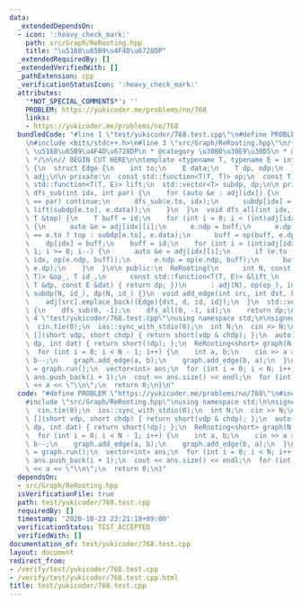 ```yaml
---
data:
  _extendedDependsOn:
  - icon: ':heavy_check_mark:'
    path: src/Graph/ReRooting.hpp
    title: "\u5168\u65B9\u4F4D\u6728DP"
  _extendedRequiredBy: []
  _extendedVerifiedWith: []
  _pathExtension: cpp
  _verificationStatusIcon: ':heavy_check_mark:'
  attributes:
    '*NOT_SPECIAL_COMMENTS*': ''
    PROBLEM: https://yukicoder.me/problems/no/768
    links:
    - https://yukicoder.me/problems/no/768
  bundledCode: "#line 1 \"test/yukicoder/768.test.cpp\"\n#define PROBLEM \"https://yukicoder.me/problems/no/768\"\
    \n#include <bits/stdc++.h>\n#line 3 \"src/Graph/ReRooting.hpp\"\n/**\n * @title\
    \ \u5168\u65B9\u4F4D\u6728DP\n * @category \u30B0\u30E9\u30D5\n * @see https://ei1333.hateblo.jp/entry/2018/12/21/004022\n\
    \ */\n\n// BEGIN CUT HERE\n\ntemplate <typename T, typename E = int>\nstruct ReRooting\
    \ {\n  struct Edge {\n    int to;\n    E data;\n    T dp, ndp;\n  };\n  std::vector<std::vector<Edge>>\
    \ adj;\n\n private:\n  const std::function<T(T, T)> op;\n  const T id;\n  const\
    \ std::function<T(T, E)> lift;\n  std::vector<T> subdp, dp;\n\n private:\n  void\
    \ dfs_sub(int idx, int par) {\n    for (auto &e : adj[idx]) {\n      if (e.to\
    \ == par) continue;\n      dfs_sub(e.to, idx);\n      subdp[idx] = op(subdp[idx],\
    \ lift(subdp[e.to], e.data));\n    }\n  }\n  void dfs_all(int idx, int par, const\
    \ T &top) {\n    T buff = id;\n    for (int i = 0; i < (int)adj[idx].size(); i++)\
    \ {\n      auto &e = adj[idx][i];\n      e.ndp = buff;\n      e.dp = lift(par\
    \ == e.to ? top : subdp[e.to], e.data);\n      buff = op(buff, e.dp);\n    }\n\
    \    dp[idx] = buff;\n    buff = id;\n    for (int i = (int)adj[idx].size() -\
    \ 1; i >= 0; i--) {\n      auto &e = adj[idx][i];\n      if (e.to != par) dfs_all(e.to,\
    \ idx, op(e.ndp, buff));\n      e.ndp = op(e.ndp, buff);\n      buff = op(buff,\
    \ e.dp);\n    }\n  }\n\n public:\n  ReRooting(\n      int N, const std::function<T(T,\
    \ T)> &op_, T id_,\n      const std::function<T(T, E)> &lift_\n      = [](const\
    \ T &dp, const E &dat) { return dp; })\n      : adj(N), op(op_), id(id_), lift(lift_),\
    \ subdp(N, id_), dp(N, id_) {}\n  void add_edge(int src, int dst, E d = E()) {\n\
    \    adj[src].emplace_back((Edge){dst, d, id, id});\n  }\n  std::vector<T> run()\
    \ {\n    dfs_sub(0, -1);\n    dfs_all(0, -1, id);\n    return dp;\n  }\n};\n#line\
    \ 4 \"test/yukicoder/768.test.cpp\"\nusing namespace std;\n\nsigned main() {\n\
    \  cin.tie(0);\n  ios::sync_with_stdio(0);\n  int N;\n  cin >> N;\n  auto f =\
    \ [](short vdp, short chdp) { return short(vdp & chdp); };\n  auto g = [](short\
    \ dp, int dat) { return short(!dp); };\n  ReRooting<short> graph(N, f, 1, g);\n\
    \  for (int i = 0; i < N - 1; i++) {\n    int a, b;\n    cin >> a >> b;\n    a--,\
    \ b--;\n    graph.add_edge(a, b);\n    graph.add_edge(b, a);\n  }\n  auto ret\
    \ = graph.run();\n  vector<int> ans;\n  for (int i = 0; i < N; i++)\n    if (ret[i])\
    \ ans.push_back(i + 1);\n  cout << ans.size() << endl;\n  for (int &a : ans) cout\
    \ << a << \"\\n\";\n  return 0;\n}\n"
  code: "#define PROBLEM \"https://yukicoder.me/problems/no/768\"\n#include <bits/stdc++.h>\n\
    #include \"src/Graph/ReRooting.hpp\"\nusing namespace std;\n\nsigned main() {\n\
    \  cin.tie(0);\n  ios::sync_with_stdio(0);\n  int N;\n  cin >> N;\n  auto f =\
    \ [](short vdp, short chdp) { return short(vdp & chdp); };\n  auto g = [](short\
    \ dp, int dat) { return short(!dp); };\n  ReRooting<short> graph(N, f, 1, g);\n\
    \  for (int i = 0; i < N - 1; i++) {\n    int a, b;\n    cin >> a >> b;\n    a--,\
    \ b--;\n    graph.add_edge(a, b);\n    graph.add_edge(b, a);\n  }\n  auto ret\
    \ = graph.run();\n  vector<int> ans;\n  for (int i = 0; i < N; i++)\n    if (ret[i])\
    \ ans.push_back(i + 1);\n  cout << ans.size() << endl;\n  for (int &a : ans) cout\
    \ << a << \"\\n\";\n  return 0;\n}"
  dependsOn:
  - src/Graph/ReRooting.hpp
  isVerificationFile: true
  path: test/yukicoder/768.test.cpp
  requiredBy: []
  timestamp: '2020-10-23 23:21:18+09:00'
  verificationStatus: TEST_ACCEPTED
  verifiedWith: []
documentation_of: test/yukicoder/768.test.cpp
layout: document
redirect_from:
- /verify/test/yukicoder/768.test.cpp
- /verify/test/yukicoder/768.test.cpp.html
title: test/yukicoder/768.test.cpp
---
```

